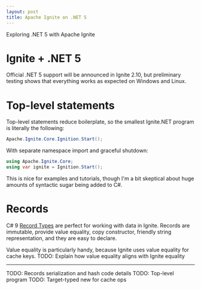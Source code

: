 ```yaml
---
layout: post
title: Apache Ignite on .NET 5
---
```


Exploring .NET 5 with Apache Ignite

# Ignite + .NET 5

Official .NET 5 support will be announced in Ignite 2.10, but preliminary testing shows that everything works as expected on Windows and Linux.

# Top-level statements

Top-level statements reduce boilerplate, so the smallest Ignite.NET program is literally the following:
```cs
Apache.Ignite.Core.Ignition.Start();
```

With separate namespace import and graceful shutdown:
```cs
using Apache.Ignite.Core;
using var ignite = Ignition.Start();
```

This is nice for examples and tutorials, though I'm a bit skeptical about huge amounts of syntactic sugar being added to C#.

# Records

C# 9 [Record Types](https://docs.microsoft.com/en-us/dotnet/csharp/whats-new/csharp-9#record-types) are perfect for working with data in Ignite.
Records are immutable, provide value equality, copy constructor, friendly string representation, and they are easy to declare. 

Value equality is particularly handy, because Ignite uses value equality for cache keys. 
TODO: Explain how value equality aligns with Ignite equality

---------

TODO: Records serialization and hash code details
TODO: Top-level program
TODO: Target-typed new for cache ops
